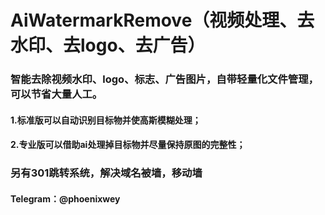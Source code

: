 # AiWatermarkRemove（视频处理、去水印、去logo、去广告）

### 智能去除视频水印、logo、标志、广告图片，自带轻量化文件管理，可以节省大量人工。
#### 1.标准版可以自动识别目标物并使高斯模糊处理；
#### 2.专业版可以借助ai处理掉目标物并尽量保持原图的完整性；
### 另有301跳转系统，解决域名被墙，移动墙
#### Telegram：@phoenixwey
